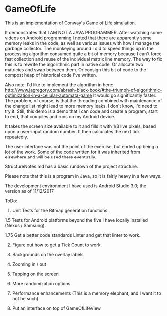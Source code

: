 # GameOfLife

This is an implementation of Conway's Game of Life simulation.  

It demonstrates that I AM NOT A JAVA PROGRAMMER.  After watching some videos on Android
programming I noted that there are apparently some memory leaks in the code, as well as
various issues with how I manage the garbage collector.  The monkeying around
I did to speed things up in the processing algorithm consumed quite a bit of memory because
I can't force fast collection and reuse of the individual matrix line memory.  The way to fix
this is to rewrite the algorithmic part in native code.  Or allocate two matricies and swap between
them. Or consign this bit of code to the compost heap of historical code I've written.

Also note: I'd like to implement the algorithm in here: 
http://www.jagregory.com/abrash-black-book/#the-triumph-of-algorithmic-optimization-in-a-cellular-automata-game
It would go significantly faster.  The problem, of course, is that the threading combined with
maintenance of the change list might lead to more memory leaks. I don't know, I'd need to try it.
Still, this demo is a demo that I can code and create a program, start to end, that compiles and runs
on my Android device.

It takes the screen size available to it and fills it with 1/3 live pixels, based upon a
user-input random number.  It then calculates the next tick repeatedly.

The user interface was not the point of the exercise, but ended up being a lot of the work.
  Some of the code written for it was inherited from elsewhere and will be used there eventually.

StructureNotes.md has a basic rundown of the project structure.

Please note that this is a program in Java, so it is fairly heavy in a few ways.

The development environment I have used is Android Studio 3.0; the version as of 11/12/2017

ToDo:
1. Unit Tests for the Bitmap generation functions.

1.5 Tests for Android platforms beyond the five I have locally installed (Nexus / Samsung).

1.75 Get a better code standards Linter and get that linter to work.

2. Figure out how to get a Tick Count to work.

3. Backgrounds on the overlay labels

4. Zooming in / out

5. Tapping on the screen

6. More randomization options

7. Performance enhancements (This is a memory elephant, and I want it to not be such)

8. Put an interface on top of GameOfLifeView
